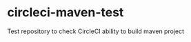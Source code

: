 circleci-maven-test
===================

Test repository to check CircleCI ability to build maven project
